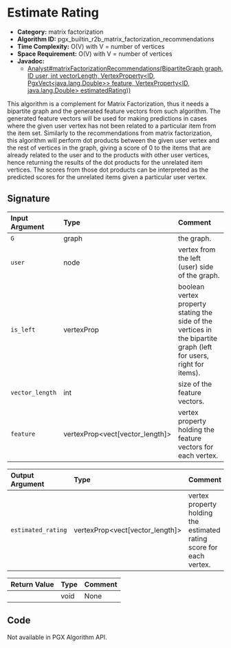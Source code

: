 # Estimate Rating

- **Category:** matrix factorization
- **Algorithm ID:** pgx_builtin_r2b_matrix_factorization_recommendations
- **Time Complexity:** O(V) with V = number of vertices
- **Space Requirement:** O(V) with V = number of vertices
- **Javadoc:**
  - [Analyst#matrixFactorizationRecommendations​(BipartiteGraph graph, ID user, int vectorLength, VertexProperty<ID,​PgxVect<java.lang.Double>> feature, VertexProperty<ID,​java.lang.Double> estimatedRating))](https://docs.oracle.com/en/database/oracle/property-graph/25.1/spgjv/oracle/pgx/api/Analyst.html#matrixFactorizationRecommendations_oracle_pgx_api_BipartiteGraph_ID_int_oracle_pgx_api_VertexProperty_oracle_pgx_api_VertexProperty_)

This algorithm is a complement for Matrix Factorization, thus it needs a bipartite graph and the generated feature vectors from such algorithm. The generated feature vectors will be used for making predictions in cases where the given user vertex has not been related to a particular item from the item set. Similarly to the recommendations from matrix factorization, this algorithm will perform dot products between the given user vertex and the rest of vertices in the graph, giving a score of 0 to the items that are already related to the user and to the products with other user vertices, hence returning the results of the dot products for the unrelated item vertices. The scores from those dot products can be interpreted as the predicted scores for the unrelated items given a particular user vertex.

## Signature

| Input Argument | Type | Comment |
| :--- | :--- | :--- |
| `G` | graph | the graph. |
| `user` | node | vertex from the left (user) side of the graph. |
| `is_left` | vertexProp<node> | boolean vertex property stating the side of the vertices in the bipartite graph (left for users, right for items). |
| `vector_length` | int | size of the feature vectors. |
| `feature` | vertexProp<vect<double>[vector_length]> | vertex property holding the feature vectors for each vertex. |

| Output Argument | Type | Comment |
| :--- | :--- | :--- |
| `estimated_rating` | vertexProp<vect<double>[vector_length]> | vertex property holding the estimated rating score for each vertex. |

| Return Value | Type | Comment |
| :--- | :--- | :--- |
| | void | None |

## Code

Not available in PGX Algorithm API.
